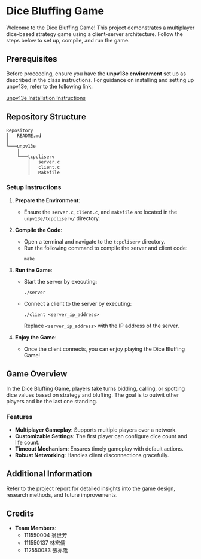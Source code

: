 # Dice Bluffing Game

Welcome to the Dice Bluffing Game! This project demonstrates a multiplayer dice-based strategy game using a client-server architecture. Follow the steps below to set up, compile, and run the game.

## Prerequisites

Before proceeding, ensure you have the **unpv13e environment** set up as described in the class instructions. For guidance on installing and setting up unpv13e, refer to the following link:

[unpv13e Installation Instructions](https://www.cs.nycu.edu.tw/~lhyen/np/unpv13e_install.html)

## Repository Structure

```
Repository
│   README.md
│
└───unpv13e
    │
    └───tcpcliserv
        │   server.c
        │   client.c
        │   Makefile
```

### Setup Instructions

1. **Prepare the Environment**:
   - Ensure the `server.c`, `client.c`, and `makefile` are located in the `unpv13e/tcpcliserv/` directory.

2. **Compile the Code**:
   - Open a terminal and navigate to the `tcpcliserv` directory.
   - Run the following command to compile the server and client code:
     ```
     make
     ```

3. **Run the Game**:
   - Start the server by executing:
     ```
     ./server
     ```
   - Connect a client to the server by executing:
     ```
     ./client <server_ip_address>
     ```
     Replace `<server_ip_address>` with the IP address of the server.

4. **Enjoy the Game**:
   - Once the client connects, you can enjoy playing the Dice Bluffing Game!

## Game Overview

In the Dice Bluffing Game, players take turns bidding, calling, or spotting dice values based on strategy and bluffing. The goal is to outwit other players and be the last one standing.

### Features
- **Multiplayer Gameplay**: Supports multiple players over a network.
- **Customizable Settings**: The first player can configure dice count and life count.
- **Timeout Mechanism**: Ensures timely gameplay with default actions.
- **Robust Networking**: Handles client disconnections gracefully.

## Additional Information

Refer to the project report for detailed insights into the game design, research methods, and future improvements.

## Credits

- **Team Members**:
  - 111550004 翁世芳
  - 111550137 林宏儒
  - 112550083 張亦陞